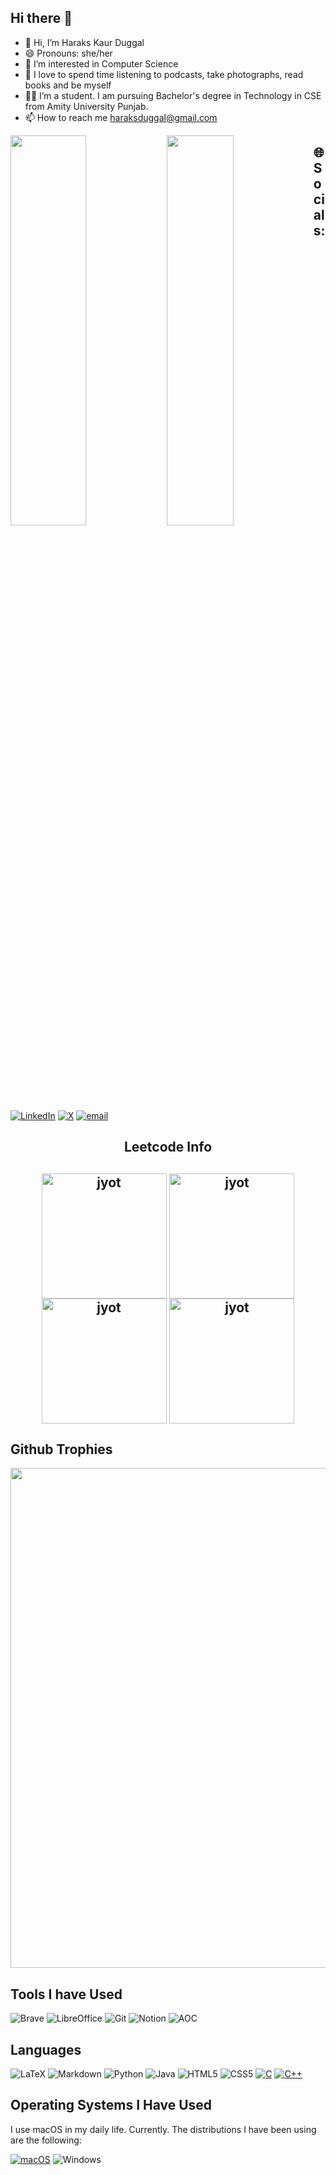 ## Hi there 👋

- 👋 Hi, I’m Haraks Kaur Duggal
- 😄 Pronouns: she/her
- 👀 I’m interested in Computer Science
- 🌱 I love to spend time listening to podcasts, take photographs, read books and be myself 
- 👨‍💻 I’m a student. I am pursuing Bachelor's degree in Technology in CSE from Amity University Punjab. 
- 📫 How to reach me haraksduggal@gmail.com


<img align="left" width="49%" height="40%" src="https://github-readme-stats.vercel.app/api?username=haraksduggal&show_icons=true&theme=tokyonight&hide_border=true"/>
<img align="left" width="46%" height="40%" src="https://github-readme-stats.vercel.app/api/top-langs/?username=haraksduggal&theme=tokyonight&hide_border=false&include_all_commits=true&count_private=false&layout=compact&hide_border=true"/>

## 🌐 Socials:
[![LinkedIn](https://img.shields.io/badge/LinkedIn-%230077B5.svg?logo=linkedin&logoColor=white)](https://www.linkedin.com/in/haraks-kaur-duggal-9720a2272/) [![X](https://img.shields.io/badge/X-black.svg?logo=X&logoColor=white)](https://x.com/HaraksDuggal) 
[![email](https://img.shields.io/badge/Email-D14836?logo=gmail&logoColor=white)](mailto:haraksduggal@gmail.com) 

</div> 
<h2 align="center">Leetcode Info<h2>  
<p align="center">
  <a href="https://leetcode.com/haraksduggal/" target="_blank"><img align="center" src="https://leetcode.com/static/images/badges/2024/gif/2024-02.gif" alt="jyot" height="200" width="200" /></a>
  <a href="https://leetcode.com/haraksduggal/" target="_blank"><img align="center" src="https://leetcode.com/static/images/badges/2024/gif/2024-03.gif" alt="jyot" height="200" width="200" /></a>
  <a href="https://leetcode.com/haraksduggal/" target="_blank"><img align="center" src="https://assets.leetcode.com/static_assets/marketing/2024-200.gif" alt="jyot" height="200" width="200" /></a>
  <a href="https://leetcode.com/haraksduggal/" target="_blank"><img align="center" src="https://assets.leetcode.com/static_assets/marketing/2024-100.gif" alt="jyot" height="200" width="200" /></a>
</p>


## Github Trophies
<a href="https://github.com/ryo-ma/github-profile-trophy">
  <img width=800 src="https://github-profile-trophy.vercel.app/?username=haraksduggal&column=10&theme=gruvbox&no-frame=true"/>
</a>

## Tools I have Used 
![Brave](https://img.shields.io/badge/Brave-FB542B?style=for-the-badge&logo=Brave&logoColor=white)
![LibreOffice](https://img.shields.io/badge/LibreOffice-%2318A303?style=for-the-badge&logo=LibreOffice&logoColor=white)
![Git](https://img.shields.io/badge/git-%23F05033.svg?style=for-the-badge&logo=git&logoColor=white)
![Notion](https://img.shields.io/badge/Notion-000000?style=for-the-badge&logo=notion&color=black)
![AOC](https://img.shields.io/badge/Advent%20of%20Code-0606AA?style=for-the-badge&logo=adventofcode&color=0F0F23)



## Languages
![LaTeX](https://img.shields.io/badge/latex-%23008080.svg?style=for-the-badge&logo=latex&logoColor=white)
![Markdown](https://img.shields.io/badge/markdown-%23000000.svg?style=for-the-badge&logo=markdown&logoColor=white)
![Python](https://img.shields.io/badge/python-3670A0?style=for-the-badge&logo=python&logoColor=ffdd54)
![Java](https://img.shields.io/badge/java-%23ED8B00.svg?style=for-the-badge&logo=openjdk&logoColor=white)
![HTML5](https://img.shields.io/badge/html5-%23E34F26.svg?style=for-the-badge&logo=html5&logoColor=white)
![CSS5](https://img.shields.io/badge/css3-%231572B6.svg?style=for-the-badge&logo=css3&logoColor=white)
[![C](https://img.shields.io/badge/C-00599C?style=for-the-badge&logo=c&logoColor=white)](#)
[![C++](https://img.shields.io/badge/C++-%2300599C.svg?style=for-the-badge&logo=c%2B%2B&logoColor=white)](#)

## Operating Systems I Have Used
I use macOS in my daily life. Currently. The distributions I have been using are the following:

[![macOS](https://img.shields.io/badge/macOS-000000?style=for-the-badge&logo=apple&logoColor=F0F0F0)](#)
![Windows](https://img.shields.io/badge/Windows-000000?style=for-the-badge&color=blue)

